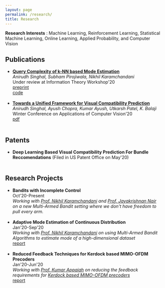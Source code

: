 ```yaml
---
layout: page
permalink: /research/
title: Research
---
```


<b>Research Interests</b> : Machine Learning, Reinforcement Learning, Statistical Machine Learning, Online Learning, Applied Probability, and Computer Vision

<h2>Publications</h2>
<ul>
	<li>
		<b><a href="https://arxiv.org/abs/2010.13491">Query Complexity of k-NN based Mode Estimation</a></b><br>
		<i>Anirudh Singhal, Subham Pirojiwala, Nikhil Karamchandani</i><br>
		Under review at Information Theory Workshop'20<br>
		<a href="https://arxiv.org/pdf/2010.13491.pdf"><div class="color-button">preprint</div></a> <a href="https://github.com/singhalanirudh18/AdaptiveModeEstimation"><div class="color-button">code</div></a>
	</li><br>
	<li>
		<b><a href="http://openaccess.thecvf.com/content_WACV_2020/html/Singhal_Towards_a_Unified_Framework_for_Visual_Compatibility_Prediction_WACV_2020_paper.html">Towards a Unified Framework for Visual Compatibility Prediction</a></b><br>
		<i>Anirudh Singhal, Ayush Chopra, Kumar Ayush, Utkarsh Patel, K. Balaji</i><br>
		Winter Conference on Applications of Computer Vision'20<br>
		<a href="Fashion.pdf"><div class="color-button">pdf</div></a>
	</li><br>
</ul>

<h2>Patents</h2>
<ul>
	<li>
		<b>Deep Learning Based Visual Compatibility Prediction For Bundle Reccomendations</b> (Filed in US Patent Office on May'20)<br>
	</li><br>
</ul>

<h2>Research Projects</h2>
<ul>
	<li>
		<b>Bandits with Incomplete Control</b><br>
		Oct'20-Present<br>
		<i>Working with <a href="https://sites.google.com/site/nikhilkaram/">Prof. Nikhil Karamchandani</a> and <a href="https://www.ee.iitb.ac.in/~jayakrishnan.nair/">Prof. Jayakrishnan Nair</a> on a new Multi-Armed Bandit setting where we don't have freedom to pull every arm.</i><br>
		<!-- <a href="Continuous_Mode.pdf"><div class="color-button">report</div></a> -->
	</li><br>
	<li>
		<b>Adaptive Mode Estimation of Continuous Distribution</b><br>
		Jan'20-Sep'20<br>
		<i>Working with <a href="https://sites.google.com/site/nikhilkaram/">Prof. Nikhil Karamchandani</a> on using Multi-Armed Bandit Algorithms to estimate mode of a high-dimensional dataset</i><br>
		<a href="Continuous_Mode.pdf"><div class="color-button">report</div></a>
	</li><br>
	<li>
		<b>Reduced Feedback Techniques for Kerdock based MIMO-OFDM Precoders</b><br>
		Jan'20-Jun'20<br>
		<i>Working with <a href="https://www.ee.iitb.ac.in/~akumar/">Prof. Kumar Appaiah</a> on reducing the feedback requirements for <a href="https://ieeexplore.ieee.org/document/4813254">Kerdock based MIMO-OFDM precoders</a></i><br>
		<a href="MIMO_Kerdock.pdf"><div class="color-button">report</div></a>
	</li><br>
</ul>

<!-- <h2>Research Implementations</h2>
<ul>
	<li>
		<b>Title #1</b>: Brief description of this research implementation.<br>
		<a href=""><div class="color-button">paper</div></a><a href=""><div class="color-button">report</div></a><a href=""><div class="color-button">code</div></a>
	</li><br>
	<li>
		<b>Title #2</b>: Brief description of this research implementation.<br>
		<a href=""><div class="color-button">paper</div></a><a href=""><div class="color-button">report</div></a><a href=""><div class="color-button">code</div></a>
	</li><br>
</ul> -->